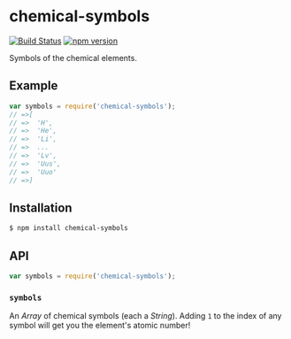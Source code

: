 # chemical-symbols

[![Build Status](https://img.shields.io/travis/KenanY/chemical-symbols.svg)](https://travis-ci.org/KenanY/chemical-symbols)
[![npm version](https://badge.fury.io/js/chemical-symbols.svg)](https://badge.fury.io/js/chemical-symbols)

Symbols of the chemical elements.

## Example

``` javascript
var symbols = require('chemical-symbols');
// =>[
// =>  'H',
// =>  'He',
// =>  'Li',
// =>  ...
// =>  'Lv',
// =>  'Uus',
// =>  'Uuo'
// =>]
```

## Installation

``` bash
$ npm install chemical-symbols
```

## API

``` javascript
var symbols = require('chemical-symbols');
```

### `symbols`

An _Array_ of chemical symbols (each a _String_). Adding `1` to the index of any
symbol will get you the element's atomic number!